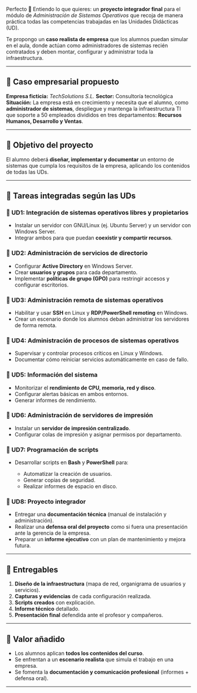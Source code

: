 Perfecto 🚀 Entiendo lo que quieres: un **proyecto integrador final** para el módulo de *Administración de Sistemas Operativos* que recoja de manera práctica todas las competencias trabajadas en las Unidades Didácticas (UD).

Te propongo un **caso realista de empresa** que los alumnos puedan simular en el aula, donde actúan como administradores de sistemas recién contratados y deben montar, configurar y administrar toda la infraestructura.

---

## 🏢 Caso empresarial propuesto

**Empresa ficticia:** *TechSolutions S.L.*
**Sector:** Consultoría tecnológica
**Situación:** La empresa está en crecimiento y necesita que el alumno, como **administrador de sistemas**, despliegue y mantenga la infraestructura TI que soporte a 50 empleados divididos en tres departamentos: **Recursos Humanos, Desarrollo y Ventas**.

---

## 🎯 Objetivo del proyecto

El alumno deberá **diseñar, implementar y documentar** un entorno de sistemas que cumpla los requisitos de la empresa, aplicando los contenidos de todas las UDs.

---

## 📌 Tareas integradas según las UDs

### 🔹 UD1: Integración de sistemas operativos libres y propietarios

* Instalar un servidor con GNU/Linux (ej. Ubuntu Server) y un servidor con Windows Server.
* Integrar ambos para que puedan **coexistir y compartir recursos**.

### 🔹 UD2: Administración de servicios de directorio

* Configurar **Active Directory** en Windows Server.
* Crear **usuarios y grupos** para cada departamento.
* Implementar **políticas de grupo (GPO)** para restringir accesos y configurar escritorios.

### 🔹 UD3: Administración remota de sistemas operativos

* Habilitar y usar **SSH** en Linux y **RDP/PowerShell remoting** en Windows.
* Crear un escenario donde los alumnos deban administrar los servidores de forma remota.

### 🔹 UD4: Administración de procesos de sistemas operativos

* Supervisar y controlar procesos críticos en Linux y Windows.
* Documentar cómo reiniciar servicios automáticamente en caso de fallo.

### 🔹 UD5: Información del sistema

* Monitorizar el **rendimiento de CPU, memoria, red y disco**.
* Configurar alertas básicas en ambos entornos.
* Generar informes de rendimiento.

### 🔹 UD6: Administración de servidores de impresión

* Instalar un **servidor de impresión centralizado**.
* Configurar colas de impresión y asignar permisos por departamento.

### 🔹 UD7: Programación de scripts

* Desarrollar scripts en **Bash** y **PowerShell** para:

  * Automatizar la creación de usuarios.
  * Generar copias de seguridad.
  * Realizar informes de espacio en disco.

### 🔹 UD8: Proyecto integrador

* Entregar una **documentación técnica** (manual de instalación y administración).
* Realizar una **defensa oral del proyecto** como si fuera una presentación ante la gerencia de la empresa.
* Preparar un **informe ejecutivo** con un plan de mantenimiento y mejora futura.

---

## 📂 Entregables

1. **Diseño de la infraestructura** (mapa de red, organigrama de usuarios y servicios).
2. **Capturas y evidencias** de cada configuración realizada.
3. **Scripts creados** con explicación.
4. **Informe técnico** detallado.
5. **Presentación final** defendida ante el profesor y compañeros.

---

## 🔑 Valor añadido

* Los alumnos aplican **todos los contenidos del curso**.
* Se enfrentan a un **escenario realista** que simula el trabajo en una empresa.
* Se fomenta la **documentación y comunicación profesional** (informes + defensa oral).

---

